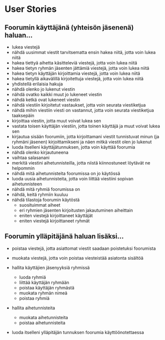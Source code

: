 # User Stories

## Foorumin käyttäjänä (yhteisön jäsenenä) haluan...

- lukea viestejä
- nähdä uusimmat viestit tarvitsematta ensin hakea niitä, jotta voin lukea niitä
- hakea tiettyä aihetta käsitteleviä viestejä, jotta voin lukea niitä
- hakea tietyn ryhmän jäsenten jättämiä viestejä, jotta voin lukea niitä
- hakea tietyn käyttäjän kirjoittamia viestejä, jotta voin lukea niitä
- hakea tietyllä aikavälillä kirjoitettuja viestejä, jotta voin lukea niitä
- yhdistellä erilaisia hakuja
- nähdä olenko jo lukenut viestin
- nähdä ovatko kaikki muut jo lukeneet viestin
- nähdä ketkä ovat lukeneet viestin
- nähdä viestiin kirjoitetut vastaukset, jotta voin seurata viestiketjua
- nähdä mihin viestiin viesti on vastannut, jotta voin seurata viestiketjua taaksepäin
- kirjoittaa viestin, jotta muut voivat lukea sen
- vastata toisen käyttäjän viestiin, jotta toinen käyttäjä ja muut voivat lukea sen
- kirjautua sisään foorumiin, jotta kirjoittamani viestit tunnistuvat minun (ja ryhmäni jäsenen) kirjoittamikseni ja näen mitkä viestit olen jo lukenut
- luoda itselleni käyttäjätunnuksen, jotta voin käyttää foorumia
- nähdä olenko kirjautuneena
- vaihtaa salasanani
- merkitä viestini aihetunnisteilla, jotta niistä kiinnostuneet löytävät ne helpommin
- nähdä mitä aihetunnisteita foorumissa on jo käytössä
- luoda uusia aihetunnisteita, jotta voin liittää viestiini sopivan aihetunnisteen
- nähdä mitä ryhmiä foorumissa on
- nähdä, keitä ryhmiin kuuluu
- nähdä tilastoja foorumin käytöstä
  - suosituimmat aiheet
  - eri ryhmien jäsenten kirjoitusten jakautuminen aiheittain
  - eniten viestejä kirjoittaneet käyttäjät
  - eniten viestejä kirjoittaneet ryhmät

## Foorumin ylläpitäjänä haluan lisäksi...

- poistaa viestejä, jotta asiattomat viestit saadaan poistetuksi foorumista
- muokata viestejä, jotta voin poistaa viesteistää asiatonta sisältöä
- hallita käyttäjien jäsenyyksiä ryhmissä
  - luoda ryhmiä
  - liittää käyttäjän ryhmään
  - poistaa käyttäjän ryhmästä
  - muokata ryhmän nimeä
  - poistaa ryhmiä
- hallita aihetunnisteita

  - muokata aihetunnisteita
  - poistaa aihetunnisteita

- luoda itselleni ylläpitäjän tunnuksen foorumia käyttöönotettaessa
